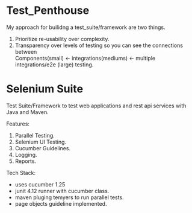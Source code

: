 # Test_Penthouse

My approach for builidng a test_suite/framework are two things.

1. Prioritize re-usability over complexity.
2. Transparency over levels of testing so you can see the connections between <br />
   Components(small) <- integrations(mediums) <- multiple integrations/e2e (large) testing.

# Selenium Suite

Test Suite/Framework to test web applications and rest api services with Java and Maven. <br/>

Features:
1. Parallel Testing.
2. Selenium UI Testing.
3. Cucumber Guidelines.
4. Logging.
5. Reports.

Tech Stack:
* uses cucumber 1.25 
* junit 4.12 runner with cucumber class.
* maven pluging temyers to run parallel tests.
* page objects guideline implemented.







